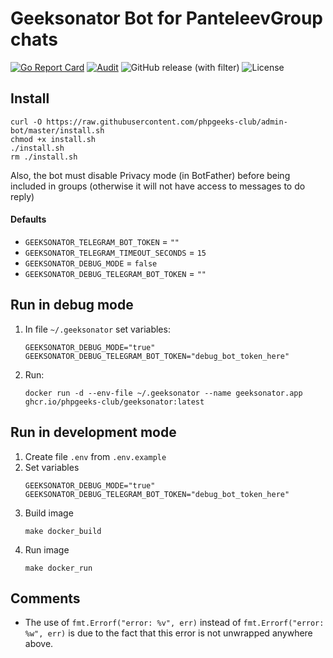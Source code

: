 # Geeksonator Bot for PanteleevGroup chats

[![Go Report Card](https://goreportcard.com/badge/github.com/phpgeeks-club/admin-bot?style=flat-square)](https://goreportcard.com/report/github.com/phpgeeks-club/admin-bot)
[![Audit](https://github.com/phpgeeks-club/admin-bot/actions/workflows/audit.yml/badge.svg?branch=master)](https://github.com/phpgeeks-club/admin-bot/actions/workflows/audit.yml)
![GitHub release (with filter)](https://img.shields.io/github/v/release/phpgeeks-club/admin-bot)
![License](https://img.shields.io/github/license/phpgeeks-club/admin-bot.svg)

## Install

```
curl -O https://raw.githubusercontent.com/phpgeeks-club/admin-bot/master/install.sh
chmod +x install.sh
./install.sh
rm ./install.sh
```

Also, the bot must disable Privacy mode (in BotFather) before being included in groups (otherwise it will not have access to messages to do reply)

#### Defaults

-   `GEEKSONATOR_TELEGRAM_BOT_TOKEN` = `""`
-   `GEEKSONATOR_TELEGRAM_TIMEOUT_SECONDS` = `15`
-   `GEEKSONATOR_DEBUG_MODE` = `false`
-   `GEEKSONATOR_DEBUG_TELEGRAM_BOT_TOKEN` = `""`

## Run in debug mode

1. In file `~/.geeksonator` set variables:
    ```
    GEEKSONATOR_DEBUG_MODE="true"
    GEEKSONATOR_DEBUG_TELEGRAM_BOT_TOKEN="debug_bot_token_here"
    ```
2. Run:
    ```
    docker run -d --env-file ~/.geeksonator --name geeksonator.app ghcr.io/phpgeeks-club/geeksonator:latest
    ```

## Run in development mode

1. Create file `.env` from `.env.example`
2. Set variables
    ```
    GEEKSONATOR_DEBUG_MODE="true"
    GEEKSONATOR_DEBUG_TELEGRAM_BOT_TOKEN="debug_bot_token_here"
    ```
3. Build image
    ```
    make docker_build
    ```
4. Run image
    ```
    make docker_run
    ```

## Comments

-   The use of `fmt.Errorf("error: %v", err)` instead of `fmt.Errorf("error: %w", err)` is due to the fact that this error is not unwrapped anywhere above.
